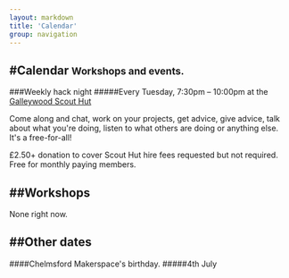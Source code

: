```yaml
---
layout: markdown
title: 'Calendar'
group: navigation
---
```


#Calendar <small>Workshops and events.</small>
---

###Weekly hack night
#####Every Tuesday, 7:30pm – 10:00pm at the [<span class="label">Galleywood Scout Hut</span>](/contact) 

Come along and chat, work on your projects, get advice, give advice, talk about what you're doing, listen to what others are doing or anything else. It's a free-for-all!

£2.50+ donation to cover Scout Hut hire fees requested but not required.  
Free for monthly paying members.

##Workshops
---

None right now.

##Other dates
---
####Chelmsford Makerspace's birthday.
#####4th July